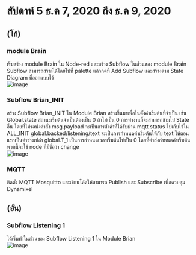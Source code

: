 # สัปดาห์ 5 ธ.ค 7, 2020 ถึง ธ.ค 9, 2020  
## (โก้)  
### module Brain  
เริ่มสร้าง module Brain ใน Node-red และสร้าง Subflow ในส่วนของ module Brain Subflow สามารถสร้างได้โดยไปที่ palette แล้วกดที่ Add Subflow และสร้างตาม State Diagram ที่ออกแบบไว้  
![image](https://user-images.githubusercontent.com/65691345/110538414-9b715b00-8156-11eb-8933-607736833def.png)  


### Subflow Brian_INIT  
สร้าง Subflow Brian_INIT ใน Module Brian สร้างขึ้นมาเพื่อในตั้งค่าเริ่มต้นที่จำเป็น เช่น Global.state สถานะเริ่มต้นจำเป็นต้องเป็น 0 ถ้าไม่เป็น 0 การทำงานก็จะสามารถข้ามไป State อื่น 
โดยที่ไม่รอฟงคำสั่ง msg.payload จะเป็นการส่งค่าที่ได้รับผ่าน mqtt status ไปเก็บไว้ใน ALL_INIT global.backed/listening/text จะเป็นการกำหนดต่าเริ่มต้นให้กับ text ให้ตอนแรกเป็นค่าว่างเปล่า 
global.T_1 เป็นการกำหนดเวลาเริ่มต้นให้เป็น 0 โดยที่คำส่งกำหนดค่าเริ่มต้นพวกนี้จะใช้ node ที่มีชื่อว่า change  
![image](https://user-images.githubusercontent.com/65691345/110538461-a62bf000-8156-11eb-926d-01240ee1f2ee.png)  

### MQTT  
ติดตั้ง MQTT Mosquitto และเขียนโค้ดให้สามารถ Publish และ Subscribe เพื่อควบคุม Dynamixel    


## (อั๋น) 
### Subflow Listening 1  
ได้เริ่มทำในส่วนของ Subflow Listening 1 ใน Module Brian  
![image](https://user-images.githubusercontent.com/65691345/110538506-b217b200-8156-11eb-8206-b7630de14038.png)  

